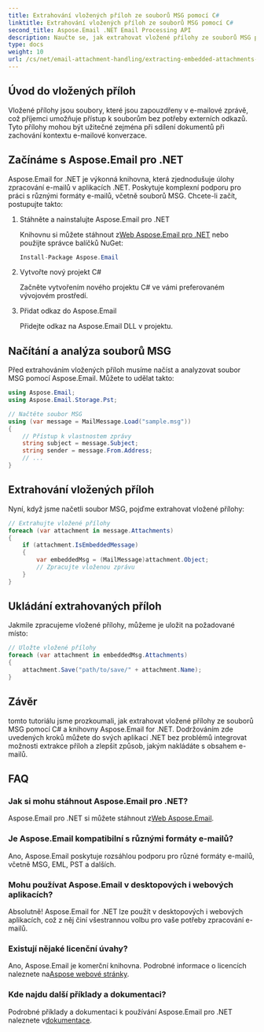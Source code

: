 ```yaml
---
title: Extrahování vložených příloh ze souborů MSG pomocí C#
linktitle: Extrahování vložených příloh ze souborů MSG pomocí C#
second_title: Aspose.Email .NET Email Processing API
description: Naučte se, jak extrahovat vložené přílohy ze souborů MSG pomocí C# a Aspose.Email pro .NET. Komplexní průvodce s příklady zdrojového kódu.
type: docs
weight: 10
url: /cs/net/email-attachment-handling/extracting-embedded-attachments-from-msg-files-using-csharp/
---
```


## Úvod do vložených příloh

Vložené přílohy jsou soubory, které jsou zapouzdřeny v e-mailové zprávě, což příjemci umožňuje přístup k souborům bez potřeby externích odkazů. Tyto přílohy mohou být užitečné zejména při sdílení dokumentů při zachování kontextu e-mailové konverzace.

## Začínáme s Aspose.Email pro .NET

Aspose.Email for .NET je výkonná knihovna, která zjednodušuje úlohy zpracování e-mailů v aplikacích .NET. Poskytuje komplexní podporu pro práci s různými formáty e-mailů, včetně souborů MSG. Chcete-li začít, postupujte takto:

1. Stáhněte a nainstalujte Aspose.Email pro .NET

    Knihovnu si můžete stáhnout z[Web Aspose.Email pro .NET](https://releases.aspose.com/email/net) nebo použijte správce balíčků NuGet:
   
   ```csharp
   Install-Package Aspose.Email
   ```

2. Vytvořte nový projekt C#

   Začněte vytvořením nového projektu C# ve vámi preferovaném vývojovém prostředí.

3. Přidat odkaz do Aspose.Email

   Přidejte odkaz na Aspose.Email DLL v projektu.

## Načítání a analýza souborů MSG

Před extrahováním vložených příloh musíme načíst a analyzovat soubor MSG pomocí Aspose.Email. Můžete to udělat takto:

```csharp
using Aspose.Email;
using Aspose.Email.Storage.Pst;

// Načtěte soubor MSG
using (var message = MailMessage.Load("sample.msg"))
{
    // Přístup k vlastnostem zprávy
    string subject = message.Subject;
    string sender = message.From.Address;
    // ...
}
```

## Extrahování vložených příloh

Nyní, když jsme načetli soubor MSG, pojďme extrahovat vložené přílohy:

```csharp
// Extrahujte vložené přílohy
foreach (var attachment in message.Attachments)
{
    if (attachment.IsEmbeddedMessage)
    {
        var embeddedMsg = (MailMessage)attachment.Object;
        // Zpracujte vloženou zprávu
    }
}
```

## Ukládání extrahovaných příloh

Jakmile zpracujeme vložené přílohy, můžeme je uložit na požadované místo:

```csharp
// Uložte vložené přílohy
foreach (var attachment in embeddedMsg.Attachments)
{
    attachment.Save("path/to/save/" + attachment.Name);
}
```

## Závěr

tomto tutoriálu jsme prozkoumali, jak extrahovat vložené přílohy ze souborů MSG pomocí C# a knihovny Aspose.Email for .NET. Dodržováním zde uvedených kroků můžete do svých aplikací .NET bez problémů integrovat možnosti extrakce příloh a zlepšit způsob, jakým nakládáte s obsahem e-mailů.

## FAQ

### Jak si mohu stáhnout Aspose.Email pro .NET?

 Aspose.Email pro .NET si můžete stáhnout z[Web Aspose.Email](https://releases.aspose.com/email/net).

### Je Aspose.Email kompatibilní s různými formáty e-mailů?

Ano, Aspose.Email poskytuje rozsáhlou podporu pro různé formáty e-mailů, včetně MSG, EML, PST a dalších.

### Mohu používat Aspose.Email v desktopových i webových aplikacích?

Absolutně! Aspose.Email for .NET lze použít v desktopových i webových aplikacích, což z něj činí všestrannou volbu pro vaše potřeby zpracování e-mailů.

### Existují nějaké licenční úvahy?

 Ano, Aspose.Email je komerční knihovna. Podrobné informace o licencích naleznete na[Aspose webové stránky](https://purchase.aspose.com).

### Kde najdu další příklady a dokumentaci?

 Podrobné příklady a dokumentaci k používání Aspose.Email pro .NET naleznete v[dokumentace](https://reference.aspose.com/email/net).